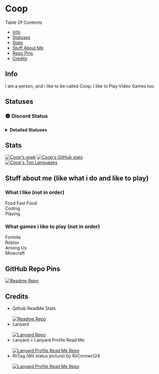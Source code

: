 # Coop
Table Of Contents
<ul>
<li><a href="#Info">Info</a></li>
<li><a href="#Statuses">Statuses</a></li>
<li><a href="#Stats">Stats</a></li>
<li><a href="#Stuff-about-me-like-what-i-do-and-like-to-play">Stuff About Me</a></li>
<li><a href="#Github-Repo-Pins">Repo Pins</a></li>
<li><a href="#Credits">Credits</a></li>
</ul>

## Info

I am a person, and i like to be called Coop.
I like to Play Video Games too
## Statuses
### 🟡 Discord Status
#### <details><summary>Detailed Statuses</summary><p>[![Discord Status](https://lanyard.cnrad.dev/api/594864203102158859?hideDiscrim=true&idleMessage=Coop%20Is%20not%20doing%20anything%20rn)](https://discord.com/users/594864203102158859)<br>[![Wii (RiiTag) status](https://tag.rc24.xyz/594864203102158859/tag.png)](https://tag.rc24.xyz/594864203102158859)</p></details>

## Stats
[![Coop's snek](https://raw.githubusercontent.com/CoopPlayzz/CoopPlayzz/snekOutput/github-stats-snek.svg)](#)
[![Coop's GitHub stats](https://github-readme-stats.vercel.app/api?username=CoopPlayzz&bg_color=50,a13900,ff6612&title_color=fff&custom_title=My%20GitHub%20Stats&text_color=fff&hide_border=true#gh-dark-mode-only)](#)
<br>
[![Coop's Top Languages](https://github-readme-stats.vercel.app/api/top-langs/?username=CoopPlayzz&bg_color=50,a13900,ff6612&title_color=fff&text_color=fff&hide_border=true&icon_color=fff#gh-dark-mode-only)](#)


## Stuff about me (like what i do and like to play)

### What I like (not in order)
Food
Fast Food<br>
Coding<br>
Playing<br>
### What games i like to play (not in order)
Fortnite<br>
Roblox<br>
Among Us<br>
Minecraft<br>

## GitHub Repo Pins
[![Readme Repo](https://github-readme-stats.vercel.app/api/pin/?username=CoopOS&title_color=FF0000&bg_color=80,fff,FF0000,FF0000,fff&repo=CoopOS&icon_color=FF0000&text_color=fff)](https://github.com/CoopOS/CoopOS)

## Credits
- Github ReadMe Stats<br><br>[![Readme Repo](https://github-readme-stats.vercel.app/api/pin/?username=anuraghazra&title_color=fff&bg_color=50,a13900,ff6612&repo=github-readme-stats&icon_color=fff&text_color=fff)](https://github.com/anuraghazra/github-readme-stats)
- Lanyard <br><br>[![Lanyard Repo](https://github-readme-stats.vercel.app/api/pin/?username=phineas&title_color=fff&bg_color=50,a13900,ff6612&repo=lanyard&icon_color=fff&text_color=fff)](https://github.com/Phineas/lanyard)
- Lanyard > Lanyard Profile Read Me <br><br>[![Lanyard Profile Read Me Repo](https://github-readme-stats.vercel.app/api/pin/?username=cnrad&title_color=fff&bg_color=50,a13900,ff6612&repo=lanyard-profile-readme&icon_color=fff&text_color=fff)](https://github.com/cnrad/lanyard-profile-readme)
- RiiTag (Wii status picture) by RiiConnect24<br><br>[![Lanyard Profile Read Me Repo](https://github-readme-stats.vercel.app/api/pin/?username=RiiConnect24&title_color=fff&bg_color=50,a13900,ff6612&repo=RiiTag&icon_color=fff&text_color=fff)](https://github.com/RiiConnect24/RiiTag)
